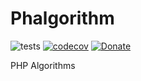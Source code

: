 # Phalgorithm

![tests](https://github.com/MilesChou/phalgorithm/workflows/tests/badge.svg)
[![codecov](https://codecov.io/gh/MilesChou/phalgorithm/branch/master/graph/badge.svg)](https://codecov.io/gh/MilesChou/phalgorithm)
[![Donate](https://img.shields.io/badge/Donate-PayPal-green.svg)](https://www.paypal.me/mileschou)

PHP Algorithms
